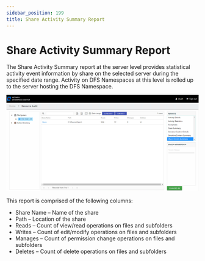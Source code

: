 ```yaml
---
sidebar_position: 199
title: Share Activity Summary Report
---
```


# Share Activity Summary Report

The Share Activity Summary report at the server level provides statistical activity event information by share on the selected server during the specified date range. Activity on DFS Namespaces at this level is rolled up to the server hosting the DFS Namespace.

![Share Activity Summary report at the server level](../../../../../../../../static/Content/Resources/Images/Access/InformationCenter/ResourceAudit/FileSystem/ServerShareActivitySummary.png "Share Activity Summary report at the server level")

This report is comprised of the following columns:

* Share Name – Name of the share
* Path – Location of the share
* Reads – Count of view/read operations on files and subfolders
* Writes – Count of edit/modify operations on files and subfolders
* Manages – Count of permission change operations on files and subfolders
* Deletes – Count of delete operations on files and subfolders